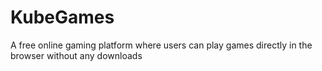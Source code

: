 # KubeGames
A free online gaming platform where users can play games directly in the browser without any downloads
